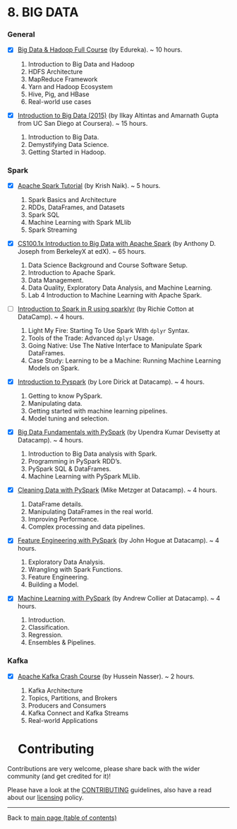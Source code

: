 
# 8. BIG DATA 
### General 
- [X] [Big Data & Hadoop Full Course](https://www.youtube.com/watch?v=1vbXmCrkT3Y) (by Edureka). ~ 10 hours.
  1. Introduction to Big Data and Hadoop
  2. HDFS Architecture
  3. MapReduce Framework
  4. Yarn and Hadoop Ecosystem
  5. Hive, Pig, and HBase
  6. Real-world use cases

- [X] [Introduction to Big Data (2015)](https://www.coursera.org/learn/big-data-introduction) (by Ilkay Altintas and Amarnath Gupta from UC San Diego at Coursera). ~ 15 hours.
  1. Introduction to Big Data.
  2. Demystifying Data Science.
  3. Getting Started in Hadoop.

### Spark 
- [X] [Apache Spark Tutorial](https://www.youtube.com/watch?v=WyZmM6K7ubc) (by Krish Naik). ~ 5 hours.
  1. Spark Basics and Architecture
  2. RDDs, DataFrames, and Datasets
  3. Spark SQL
  4. Machine Learning with Spark MLlib
  5. Spark Streaming

- [X] [CS100.1x Introduction to Big Data with Apache Spark](https://courses.edx.org/courses/BerkeleyX/CS100.1x/1T2015/course/) (by Anthony D. Joseph from BerkeleyX at edX). ~ 65 hours.
  1. Data Science Background and Course Software Setup.
  2. Introduction to Apache Spark.
  3. Data Management.
  4. Data Quality, Exploratory Data Analysis, and Machine Learning.
  5. Lab 4 Introduction to Machine Learning with Apache Spark.


- [ ] [Introduction to Spark in R using sparklyr](https://www.datacamp.com/courses/introduction-to-spark-in-r-using-sparklyr) (by Richie Cotton at DataCamp). ~ 4 hours.
  1. Light My Fire: Starting To Use Spark With `dplyr` Syntax.
  2. Tools of the Trade: Advanced `dplyr` Usage.
  3. Going Native: Use The Native Interface to Manipulate Spark DataFrames.
  4. Case Study: Learning to be a Machine: Running Machine Learning Models on Spark.

- [X] [Introduction to Pyspark](https://www.datacamp.com/courses/introduction-to-pyspark) (by Lore Dirick at Datacamp). ~ 4 hours.
  1. Getting to know PySpark.
  2. Manipulating data.
  3. Getting started with machine learning pipelines. 
  4. Model tuning and selection.

- [X] [Big Data Fundamentals with PySpark](https://www.datacamp.com/courses/big-data-fundamentals-with-pyspark) (by Upendra Kumar Devisetty at Datacamp). ~ 4 hours.
  1. Introduction to Big Data analysis with Spark.
  2. Programming in PySpark RDD’s. 
  3. PySpark SQL & DataFrames.
  4. Machine Learning with PySpark MLlib.

- [X] [Cleaning Data with PySpark](https://www.datacamp.com/courses/cleaning-data-with-pyspark) (Mike Metzger at Datacamp). ~ 4 hours.
  1. DataFrame details.
  2. Manipulating DataFrames in the real world.
  3. Improving Performance.
  4. Complex processing and data pipelines. 

- [X] [Feature Engineering with PySpark](https://www.datacamp.com/courses/feature-engineering-with-pyspark) (by John Hogue at Datacamp). ~ 4 hours.
  1. Exploratory Data Analysis.
  2. Wrangling with Spark Functions.
  3. Feature Engineering.
  4. Building a Model. 

- [X] [Machine Learning with PySpark](https://www.datacamp.com/courses/machine-learning-with-pyspark) (by Andrew Collier at Datacamp). ~ 4 hours.
  1. Introduction.
  2. Classification.
  3. Regression.
  4. Ensembles & Pipelines.


### Kafka
- [X] [Apache Kafka Crash Course](https://www.youtube.com/watch?v=1vbXmCrkT3Y) (by Hussein Nasser). ~ 2 hours.
  1. Kafka Architecture
  2. Topics, Partitions, and Brokers
  3. Producers and Consumers
  4. Kafka Connect and Kafka Streams
  5. Real-world Applications
  
  # Contributing

Contributions are very welcome, please share back with the wider community (and get credited for it)!

Please have a look at the [CONTRIBUTING](contributing.md) guidelines, also have a read about our [licensing](https://github.com/Data-Science-Community-SRM/Resourceify/blob/master/LICENSE) policy.

---

Back to [main page (table of contents)](https://data-science-community-srm.github.io/Resourceify/)
